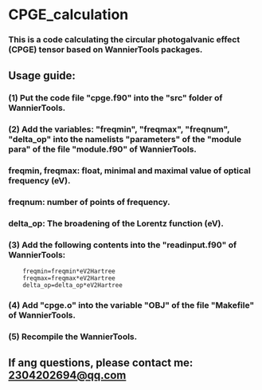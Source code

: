# CPGE_calculation
### This is a code calculating the circular photogalvanic effect (CPGE) tensor based on WannierTools packages.
## Usage guide:
### (1) Put the code file "cpge.f90" into the "src" folder of WannierTools.
### (2) Add the variables: "freqmin", "freqmax", "freqnum", "delta_op" into the namelists "parameters" of the "module para" of the file "module.f90" of WannierTools.
###     freqmin, freqmax: float, minimal and maximal value of optical frequency (eV).
###     freqnum: number of points of frequency.
###     delta_op: The broadening of the Lorentz function (eV).
### (3) Add the following contents into the "readinput.f90" of WannierTools:
        freqmin=freqmin*eV2Hartree
        freqmax=freqmax*eV2Hartree
        delta_op=delta_op*eV2Hartree
### (4) Add "cpge.o" into the variable "OBJ" of the file "Makefile" of WannierTools.
### (5) Recompile the WannierTools.

## If ang questions, please contact me: 2304202694@qq.com
